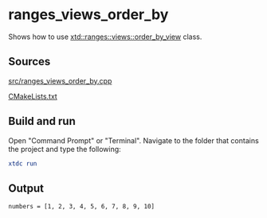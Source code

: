 # ranges_views_order_by

Shows how to use [xtd::ranges::views::order_by_view](https://gammasoft71.github.io/xtd/reference_guides/latest/classxtd_1_1ranges_1_1views_1_1order__by__view.html) class.

## Sources

[src/ranges_views_order_by.cpp](src/ranges_views_order_by.cpp)

[CMakeLists.txt](CMakeLists.txt)

## Build and run

Open "Command Prompt" or "Terminal". Navigate to the folder that contains the project and type the following:

```cmake
xtdc run
```

## Output

```
numbers = [1, 2, 3, 4, 5, 6, 7, 8, 9, 10]
```

